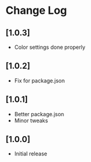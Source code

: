 # Change Log

## [1.0.3]

- Color settings done properly

## [1.0.2]

- Fix for package.json

## [1.0.1]

- Better package.json
- Minor tweaks

## [1.0.0]

- Initial release
